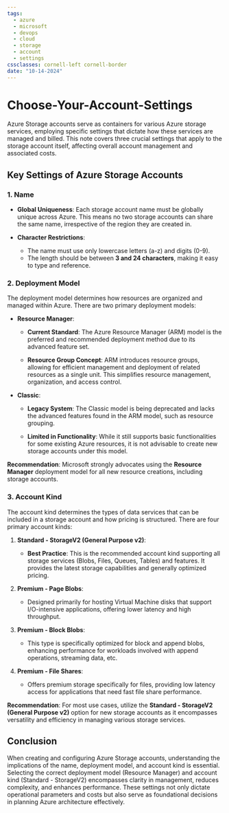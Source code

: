 ```yaml
---
tags:
  - azure
  - microsoft
  - devops
  - cloud
  - storage
  - account
  - settings
cssclasses: cornell-left cornell-border
date: "10-14-2024"
---
```


# Choose-Your-Account-Settings

Azure Storage accounts serve as containers for various Azure storage services, employing specific settings that dictate how these services are managed and billed. This note covers three crucial settings that apply to the storage account itself, affecting overall account management and associated costs.

## Key Settings of Azure Storage Accounts

### 1. Name

- **Global Uniqueness**: Each storage account name must be globally unique across Azure. This means no two storage accounts can share the same name, irrespective of the region they are created in.
  
- **Character Restrictions**: 
  - The name must use only lowercase letters (a-z) and digits (0-9).
  - The length should be between **3 and 24 characters**, making it easy to type and reference.

### 2. Deployment Model

The deployment model determines how resources are organized and managed within Azure. There are two primary deployment models:

- **Resource Manager**:
  
  - **Current Standard**: The Azure Resource Manager (ARM) model is the preferred and recommended deployment method due to its advanced feature set.
  
  - **Resource Group Concept**: ARM introduces resource groups, allowing for efficient management and deployment of related resources as a single unit. This simplifies resource management, organization, and access control.

- **Classic**:
  
  - **Legacy System**: The Classic model is being deprecated and lacks the advanced features found in the ARM model, such as resource grouping.
 
  - **Limited in Functionality**: While it still supports basic functionalities for some existing Azure resources, it is not advisable to create new storage accounts under this model.

**Recommendation**: Microsoft strongly advocates using the **Resource Manager** deployment model for all new resource creations, including storage accounts.

### 3. Account Kind

The account kind determines the types of data services that can be included in a storage account and how pricing is structured. There are four primary account kinds:

1. **Standard - StorageV2 (General Purpose v2)**:
   - **Best Practice**: This is the recommended account kind supporting all storage services (Blobs, Files, Queues, Tables) and features. It provides the latest storage capabilities and generally optimized pricing.

2. **Premium - Page Blobs**:
   - Designed primarily for hosting Virtual Machine disks that support I/O-intensive applications, offering lower latency and high throughput.

3. **Premium - Block Blobs**:
   - This type is specifically optimized for block and append blobs, enhancing performance for workloads involved with append operations, streaming data, etc.

4. **Premium - File Shares**:
   - Offers premium storage specifically for files, providing low latency access for applications that need fast file share performance.

**Recommendation**: For most use cases, utilize the **Standard - StorageV2 (General Purpose v2)** option for new storage accounts as it encompasses versatility and efficiency in managing various storage services.

## Conclusion

When creating and configuring Azure Storage accounts, understanding the implications of the name, deployment model, and account kind is essential. Selecting the correct deployment model (Resource Manager) and account kind (Standard - StorageV2) encompasses clarity in management, reduces complexity, and enhances performance. These settings not only dictate operational parameters and costs but also serve as foundational decisions in planning Azure architecture effectively.
